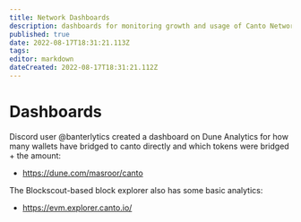 ```yaml
---
title: Network Dashboards
description: dashboards for monitoring growth and usage of Canto Network
published: true
date: 2022-08-17T18:31:21.113Z
tags: 
editor: markdown
dateCreated: 2022-08-17T18:31:21.112Z
---
```


# Dashboards

Discord user @banterlytics created a dashboard on Dune Analytics for how many wallets have bridged to canto directly and which tokens were bridged + the amount:
- https://dune.com/masroor/canto

The Blockscout-based block explorer also has some basic analytics:
- https://evm.explorer.canto.io/